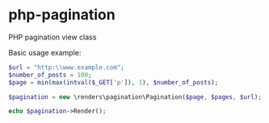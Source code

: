 # php-pagination
PHP pagination view class

Basic usage example:
```php
$url = "http:\\www.example.com";
$number_of_posts = 100;
$page = min(max(intval($_GET['p']), 1), $number_of_posts);

$pagination = new \renders\pagination\Pagination($page, $pages, $url);

echo $pagination->Render();
```
